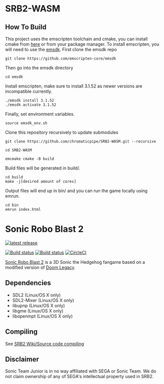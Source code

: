 # SRB2-WASM
## How To Build 
This project uses the emscripten toolchain and cmake, you can install cmake from [here](https://cmake.org/download/) or from your package manager. 
To install emscripten, you will need to use the [emsdk](https://github.com/emscripten-core/emsdk). First clone the emsdk repo
```
git clone https://github.com/emscripten-core/emsdk 
```
Then go into the emsdk directory 
```
cd emsdk
```
Install emscripten, make sure to install 3.1.52 as newer versions are incompatible currently.
```
./emsdk install 3.1.52 
./emsdk activate 3.1.52
``` 
Finally, set environment variables.
```
source emsdk_env.sh  
``` 
Clone this repository recursively to update submodules
```  
git clone https://github.com/chromaticpipe/SRB2-WASM.git --recursive

cd SRB2-WASM

```
```
emcmake cmake -B build 
``` 
Build files will be generated in build/.

```
cd build
make -j[desired amount of cores] 
``` 
Output files will end up in bin/ and you can run the game locally using emrun.
```
cd bin 
emrun index.html
```
# Sonic Robo Blast 2
[![latest release](https://badgen.net/github/release/STJr/SRB2/stable)](https://github.com/STJr/SRB2/releases/latest)

[![Build status](https://ci.appveyor.com/api/projects/status/399d4hcw9yy7hg2y?svg=true)](https://ci.appveyor.com/project/STJr/srb2)
[![Build status](https://travis-ci.org/STJr/SRB2.svg?branch=master)](https://travis-ci.org/STJr/SRB2)
[![CircleCI](https://circleci.com/gh/STJr/SRB2/tree/master.svg?style=svg)](https://circleci.com/gh/STJr/SRB2/tree/master)

[Sonic Robo Blast 2](https://srb2.org/) is a 3D Sonic the Hedgehog fangame based on a modified version of [Doom Legacy](http://doomlegacy.sourceforge.net/).

## Dependencies
- SDL2 (Linux/OS X only)
- SDL2-Mixer (Linux/OS X only)
- libupnp (Linux/OS X only)
- libgme (Linux/OS X only)
- libopenmpt (Linux/OS X only)

## Compiling

See [SRB2 Wiki/Source code compiling](http://wiki.srb2.org/wiki/Source_code_compiling)

## Disclaimer
Sonic Team Junior is in no way affiliated with SEGA or Sonic Team. We do not claim ownership of any of SEGA's intellectual property used in SRB2.
